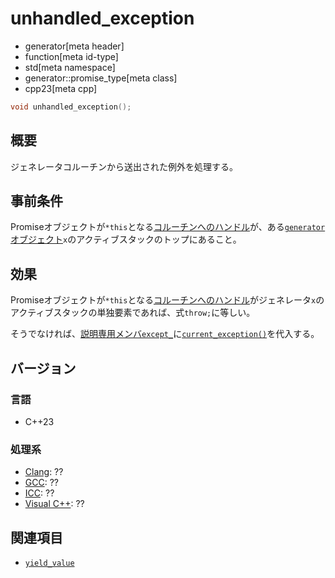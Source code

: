 # unhandled_exception
* generator[meta header]
* function[meta id-type]
* std[meta namespace]
* generator::promise_type[meta class]
* cpp23[meta cpp]

```cpp
void unhandled_exception();
```

## 概要
ジェネレータコルーチンから送出された例外を処理する。


## 事前条件
Promiseオブジェクトが`*this`となる[コルーチンへのハンドル](/reference/coroutine/coroutine_handle.md)が、ある[`generator`オブジェクト](../../generator.md)`x`のアクティブスタックのトップにあること。


## 効果
Promiseオブジェクトが`*this`となる[コルーチンへのハンドル](/reference/coroutine/coroutine_handle.md)がジェネレータ`x`のアクティブスタックの単独要素であれば、式`throw;`に等しい。

そうでなければ、[説明専用メンバ`except_`](../promise_type.md)に[`current_exception()`](/reference/exception/current_exception.md)を代入する。


## バージョン
### 言語
- C++23

### 処理系
- [Clang](/implementation.md#clang): ??
- [GCC](/implementation.md#gcc): ??
- [ICC](/implementation.md#icc): ??
- [Visual C++](/implementation.md#visual_cpp): ??


## 関連項目
- [`yield_value`](yield_value.md)
